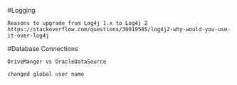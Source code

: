 
#Logging
```
Reasons to upgrade from Log4j 1.x to Log4j 2
https://stackoverflow.com/questions/30019585/log4j2-why-would-you-use-it-over-log4j
```

#Database Connections
```
DriveManger vs OracleDataSource

changed global user name
```